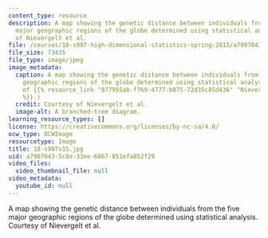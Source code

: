 ```yaml
---
content_type: resource
description: A map showing the genetic distance between individuals from the five
  major geographic regions of the globe determined using statistical analysis. Courtesy
  of Nievergelt et al.
file: /courses/18-s997-high-dimensional-statistics-spring-2015/a79070435c8e33ee6067851efa852f29_18-s997s15.jpg
file_size: 73435
file_type: image/jpeg
image_metadata:
  caption: A map showing the genetic distance between individuals from the five major
    geographic regions of the globe determined using statistical analysis. (Courtesy
    of {{% resource_link "877955ab-f769-4777-b875-72d35c85d436" "Nievergelt et al"
    %}}.)
  credit: Courtesy of Nievergelt et al.
  image-alt: A branched-tree diagram.
learning_resource_types: []
license: https://creativecommons.org/licenses/by-nc-sa/4.0/
ocw_type: OCWImage
resourcetype: Image
title: 18-s997s15.jpg
uid: a7907043-5c8e-33ee-6067-851efa852f29
video_files:
  video_thumbnail_file: null
video_metadata:
  youtube_id: null
---
```

A map showing the genetic distance between individuals from the five major geographic regions of the globe determined using statistical analysis. Courtesy of Nievergelt et al.